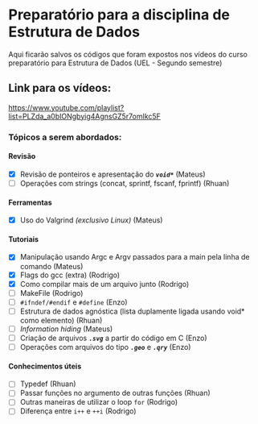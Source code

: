 # Preparatório para a disciplina de Estrutura de Dados
Aqui ficarão salvos os códigos que foram expostos nos vídeos do curso preparatório para Estrutura de Dados (UEL - Segundo semestre)

## Link para os vídeos: 
https://www.youtube.com/playlist?list=PLZda_a0bIONgbyig4AgnsGZ5r7omIkc5F

### Tópicos a serem abordados:

#### Revisão
- [x] Revisão de ponteiros e apresentação do ***```void*```*** (Mateus)
- [ ] Operações com strings (concat, sprintf, fscanf, fprintf) (Rhuan)

#### Ferramentas
- [x] Uso do Valgrind *(exclusivo Linux)* (Mateus)

#### Tutoriais
- [x] Manipulação usando Argc e Argv passados para a main pela linha de comando (Mateus)
- [x] Flags do gcc (extra) (Rodrigo)
- [x] Como compilar mais de um arquivo junto (Rodrigo)
- [ ] MakeFile (Rodrigo)
- [ ] ```#ifndef/#endif``` e ```#define``` (Enzo)
- [ ] Estrutura de dados agnóstica (lista duplamente ligada usando void* como elemento) (Rhuan)
- [ ] _Information hiding_ (Mateus)
- [ ] Criação de arquivos ***```.svg```*** a partir do código em C (Enzo)
- [ ] Operações com arquivos do tipo ***```.geo```*** e ***```.qry```*** (Enzo)

#### Conhecimentos úteis
- [ ] Typedef (Rhuan)
- [ ] Passar funções no argumento de outras funções (Rhuan)
- [ ] Outras maneiras de utilizar o loop ```for``` (Rodrigo)
- [ ] Diferença entre ```i++``` e ```++i``` (Rodrigo)
